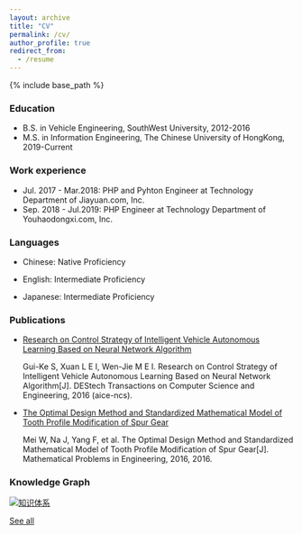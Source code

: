 ```yaml
---
layout: archive
title: "CV"
permalink: /cv/
author_profile: true
redirect_from:
  - /resume
---
```


{% include base_path %}

### Education

* B.S. in Vehicle Engineering, SouthWest University, 2012-2016
* M.S. in Information Engineering, The Chinese University of HongKong, 2019-Current

### Work experience

* Jul. 2017 - Mar.2018: PHP and Pyhton Engineer at Technology Department of Jiayuan.com, Inc.
* Sep. 2018 - Jul.2019: PHP Engineer at Technology Department of Youhaodongxi.com, Inc.

### Languages

- Chinese: Native Proficiency
- English: Intermediate Proficiency

- Japanese: Intermediate Proficiency

### Publications

- [Research on Control Strategy of Intelligent Vehicle Autonomous Learning Based on Neural Network Algorithm](http://www.dpi-proceedings.com/index.php/dtcse/article/view/5613/5231)

  Gui-Ke S, Xuan L E I, Wen-Jie M E I. Research on Control Strategy of Intelligent Vehicle Autonomous Learning Based on Neural Network Algorithm[J]. DEStech Transactions on Computer Science and Engineering, 2016 (aice-ncs).

- [The Optimal Design Method and Standardized Mathematical Model of Tooth Profile Modification of Spur Gear](https://www.hindawi.com/journals/mpe/2016/6347987/)

  Mei W, Na J, Yang F, et al. The Optimal Design Method and Standardized Mathematical Model of Tooth Profile Modification of Spur Gear[J]. Mathematical Problems in Engineering, 2016, 2016.


### Knowledge Graph

[![知识体系](https://edrawcloudpubliccn.oss-cn-shenzhen.aliyuncs.com/viewer/self/1498817/share/2019-12-10/1575978824/main.svg)](https://edrawcloudpubliccn.oss-cn-shenzhen.aliyuncs.com/viewer/self/1498817/share/2019-12-10/1575978824/main.svg)

[See all](https://edrawcloudpubliccn.oss-cn-shenzhen.aliyuncs.com/viewer/self/1498817/share/2019-12-10/1575978824/main.svg)